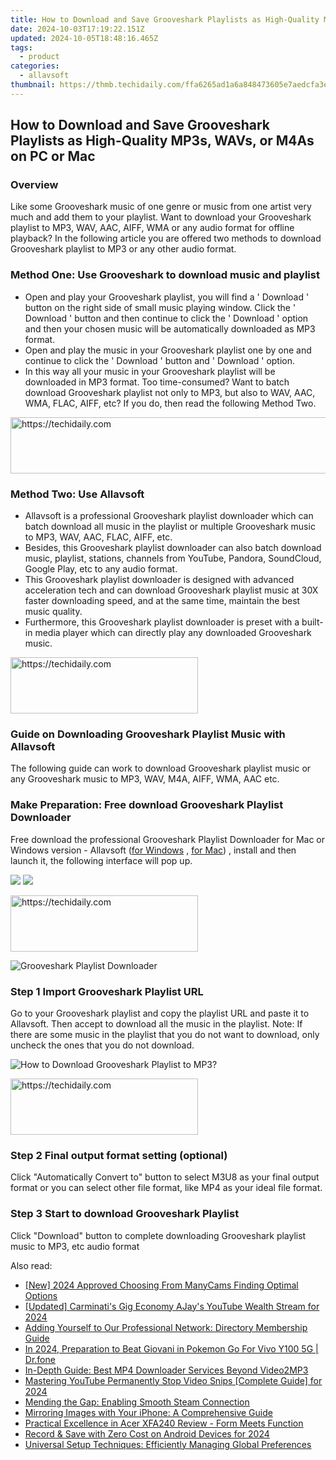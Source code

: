 ```yaml
---
title: How to Download and Save Grooveshark Playlists as High-Quality MP3s, WAVs, or M4As on PC or Mac
date: 2024-10-03T17:19:22.151Z
updated: 2024-10-05T18:48:16.465Z
tags:
  - product
categories:
  - allavsoft
thumbnail: https://thmb.techidaily.com/ffa6265ad1a6a848473605e7aedcfa3ec46ffbe39326ff49e8d4fafd11fa0e00.jpg
---
```


## How to Download and Save Grooveshark Playlists as High-Quality MP3s, WAVs, or M4As on PC or Mac

### Overview

Like some Grooveshark music of one genre or music from one artist very much and add them to your playlist. Want to download your Grooveshark playlist to MP3, WAV, AAC, AIFF, WMA or any audio format for offline playback? In the following article you are offered two methods to download Grooveshark playlist to MP3 or any other audio format.

### Method One: Use Grooveshark to download music and playlist

* Open and play your Grooveshark playlist, you will find a ' Download ' button on the right side of small music playing window. Click the ' Download ' button and then continue to click the ' Download ' option and then your chosen music will be automatically downloaded as MP3 format.
* Open and play the music in your Grooveshark playlist one by one and continue to click the ' Download ' button and ' Download ' option.
* In this way all your music in your Grooveshark playlist will be downloaded in MP3 format. Too time-consumed? Want to batch download Grooveshark playlist not only to MP3, but also to WAV, AAC, WMA, FLAC, AIFF, etc? If you do, then read the following Method Two.

<!-- affiliate ads begin -->
<a href="https://aligracehair.sjv.io/c/5597632/1918666/19272" target="_top" id="1918666">
  <img src="//a.impactradius-go.com/display-ad/19272-1918666" border="0" alt="https://techidaily.com" width="728" height="90"/>
</a>
<img height="0" width="0" src="https://aligracehair.sjv.io/i/5597632/1918666/19272" style="position:absolute;visibility:hidden;" border="0" />
<!-- affiliate ads end -->

### Method Two: Use Allavsoft

* Allavsoft is a professional Grooveshark playlist downloader which can batch download all music in the playlist or multiple Grooveshark music to MP3, WAV, AAC, FLAC, AIFF, etc.
* Besides, this Grooveshark playlist downloader can also batch download music, playlist, stations, channels from YouTube, Pandora, SoundCloud, Google Play, etc to any audio format.
* This Grooveshark playlist downloader is designed with advanced acceleration tech and can download Grooveshark playlist music at 30X faster downloading speed, and at the same time, maintain the best music quality.
* Furthermore, this Grooveshark playlist downloader is preset with a built-in media player which can directly play any downloaded Grooveshark music.

<!-- affiliate ads begin -->
<a href="https://aligracehair.sjv.io/c/5597632/1959707/19272" target="_top" id="1959707">
  <img src="//a.impactradius-go.com/display-ad/19272-1959707" border="0" alt="https://techidaily.com" width="300" height="90"/>
</a>
<img height="0" width="0" src="https://aligracehair.sjv.io/i/5597632/1959707/19272" style="position:absolute;visibility:hidden;" border="0" />
<!-- affiliate ads end -->

### Guide on Downloading Grooveshark Playlist Music with Allavsoft

The following guide can work to download Grooveshark playlist music or any Grooveshark music to MP3, WAV, M4A, AIFF, WMA, AAC etc.

### Make Preparation: Free download Grooveshark Playlist Downloader

Free download the professional Grooveshark Playlist Downloader for Mac or Windows version - Allavsoft ([for Windows](https://tools.techidaily.com/allavsoft/products/) , [for Mac](https://tools.techidaily.com/allavsoft/products/)) , install and then launch it, the following interface will pop up.

[![](https://www.allavsoft.com/how-to/../images/how-to/free-download-win.jpg)](https://tools.techidaily.com/allavsoft/products/) [![](https://www.allavsoft.com/how-to/../images/how-to/free-download-mac.jpg)](https://tools.techidaily.com/allavsoft/products/)

<!-- affiliate ads begin -->
<a href="https://aligracehair.sjv.io/c/5597632/2115916/19272" target="_top" id="2115916">
  <img src="//a.impactradius-go.com/display-ad/19272-2115916" border="0" alt="https://techidaily.com" width="300" height="90"/>
</a>
<img height="0" width="0" src="https://aligracehair.sjv.io/i/5597632/2115916/19272" style="position:absolute;visibility:hidden;" border="0" />
<!-- affiliate ads end -->

![Grooveshark Playlist Downloader](https://www.allavsoft.com/how-to/../images/allavsoft/screen-shot-600.jpg)

### Step 1 Import Grooveshark Playlist URL

Go to your Grooveshark playlist and copy the playlist URL and paste it to Allavsoft. Then accept to download all the music in the playlist. Note: If there are some music in the playlist that you do not want to download, only uncheck the ones that you do not download.

![How to Download Grooveshark Playlist to MP3?](https://www.allavsoft.com/how-to/../images/how-to/download-rtmp-video/download-rtmp-video.jpg)

<!-- affiliate ads begin -->
<a href="https://aligracehair.sjv.io/c/5597632/2006941/19272" target="_top" id="2006941">
  <img src="//a.impactradius-go.com/display-ad/19272-2006941" border="0" alt="https://techidaily.com" width="300" height="90"/>
</a>
<img height="0" width="0" src="https://aligracehair.sjv.io/i/5597632/2006941/19272" style="position:absolute;visibility:hidden;" border="0" />
<!-- affiliate ads end -->

### Step 2 Final output format setting (optional)

Click "Automatically Convert to" button to select M3U8 as your final output format or you can select other file format, like MP4 as your ideal file format.

### Step 3 Start to download Grooveshark Playlist

Click "Download" button to complete downloading Grooveshark playlist music to MP3, etc audio format

<ins class="adsbygoogle"
     style="display:block"
     data-ad-format="autorelaxed"
     data-ad-client="ca-pub-7571918770474297"
     data-ad-slot="1223367746"></ins>

<ins class="adsbygoogle"
     style="display:block"
     data-ad-client="ca-pub-7571918770474297"
     data-ad-slot="8358498916"
     data-ad-format="auto"
     data-full-width-responsive="true"></ins>

<span class="atpl-alsoreadstyle">Also read:</span>
<div><ul>
<li><a href="https://screen-activity-recording.techidaily.com/new-2024-approved-choosing-from-manycams-finding-optimal-options/"><u>[New] 2024 Approved Choosing From ManyCams Finding Optimal Options</u></a></li>
<li><a href="https://youtube-sure.techidaily.com/ed-carminatis-gig-economy-ajays-youtube-wealth-stream-for-2024/"><u>[Updated] Carminati's Gig Economy AJay's YouTube Wealth Stream for 2024</u></a></li>
<li><a href="https://fox-metric.techidaily.com/adding-yourself-to-our-professional-network-directory-membership-guide/"><u>Adding Yourself to Our Professional Network: Directory Membership Guide</u></a></li>
<li><a href="https://change-location.techidaily.com/in-2024-preparation-to-beat-giovani-in-pokemon-go-for-vivo-y100-5g-drfone-by-drfone-virtual-android/"><u>In 2024, Preparation to Beat Giovani in Pokemon Go For Vivo Y100 5G | Dr.fone</u></a></li>
<li><a href="https://fox-metric.techidaily.com/in-depth-guide-best-mp4-downloader-services-beyond-video2mp3/"><u>In-Depth Guide: Best MP4 Downloader Services Beyond Video2MP3</u></a></li>
<li><a href="https://fox-http.techidaily.com/mastering-youtube-permanently-stop-video-snips-complete-guide-for-2024/"><u>Mastering YouTube Permanently Stop Video Snips [Complete Guide] for 2024</u></a></li>
<li><a href="https://windows11.techidaily.com/mending-the-gap-enabling-smooth-steam-connection/"><u>Mending the Gap: Enabling Smooth Steam Connection</u></a></li>
<li><a href="https://fox-metric.techidaily.com/mirroring-images-with-your-iphone-a-comprehensive-guide/"><u>Mirroring Images with Your iPhone: A Comprehensive Guide</u></a></li>
<li><a href="https://buynow-tips.techidaily.com/practical-excellence-in-acer-xfa240-review-form-meets-function/"><u>Practical Excellence in Acer XFA240 Review - Form Meets Function</u></a></li>
<li><a href="https://screen-mirroring-recording.techidaily.com/record-and-save-with-zero-cost-on-android-devices-for-2024/"><u>Record & Save with Zero Cost on Android Devices for 2024</u></a></li>
<li><a href="https://fox-metric.techidaily.com/universal-setup-techniques-efficiently-managing-global-preferences/"><u>Universal Setup Techniques: Efficiently Managing Global Preferences</u></a></li>
</ul></div>

